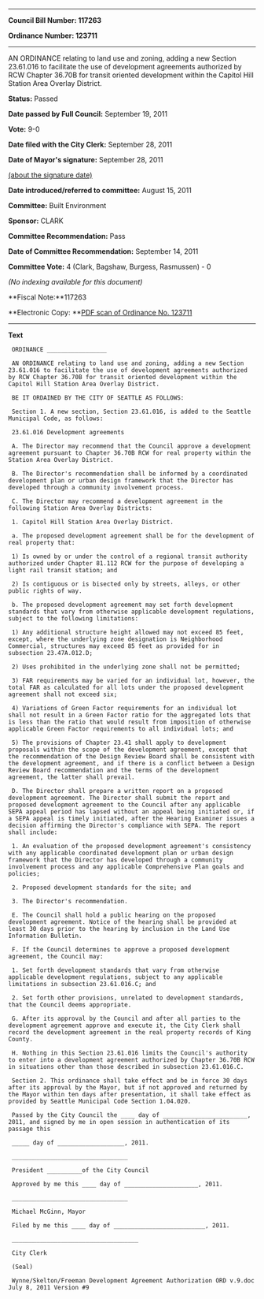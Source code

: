 

********

**Council Bill Number: 117263**
   
**Ordinance Number: 123711**
********

 AN ORDINANCE relating to land use and zoning, adding a new Section 23.61.016 to facilitate the use of development agreements authorized by RCW Chapter 36.70B for transit oriented development within the Capitol Hill Station Area Overlay District.

**Status:** Passed
   
**Date passed by Full Council:** September 19, 2011
   
**Vote:** 9-0
   
**Date filed with the City Clerk:** September 28, 2011
   
**Date of Mayor's signature:** September 28, 2011
   
[(about the signature date)](/~public/approvaldate.htm)
   
   
   
**Date introduced/referred to committee:** August 15, 2011
   
**Committee:** Built Environment
   
**Sponsor:** CLARK
   
**Committee Recommendation:** Pass
   
**Date of Committee Recommendation:** September 14, 2011
   
**Committee Vote:** 4 (Clark, Bagshaw, Burgess, Rasmussen) - 0
   
   
_(No indexing available for this document)_

**Fiscal Note:**117263

**Electronic Copy: **[PDF scan of Ordinance No. 123711](/~archives/Ordinances/Ord_123711.pdf)

********

**Text**
   
```
 ORDINANCE _________________

 AN ORDINANCE relating to land use and zoning, adding a new Section 23.61.016 to facilitate the use of development agreements authorized by RCW Chapter 36.70B for transit oriented development within the Capitol Hill Station Area Overlay District.

 BE IT ORDAINED BY THE CITY OF SEATTLE AS FOLLOWS:

 Section 1. A new section, Section 23.61.016, is added to the Seattle Municipal Code, as follows:

 23.61.016 Development agreements

 A. The Director may recommend that the Council approve a development agreement pursuant to Chapter 36.70B RCW for real property within the Station Area Overlay District.

 B. The Director's recommendation shall be informed by a coordinated development plan or urban design framework that the Director has developed through a community involvement process.

 C. The Director may recommend a development agreement in the following Station Area Overlay Districts:

 1. Capitol Hill Station Area Overlay District.

 a. The proposed development agreement shall be for the development of real property that:

 1) Is owned by or under the control of a regional transit authority authorized under Chapter 81.112 RCW for the purpose of developing a light rail transit station; and

 2) Is contiguous or is bisected only by streets, alleys, or other public rights of way.

 b. The proposed development agreement may set forth development standards that vary from otherwise applicable development regulations, subject to the following limitations:

 1) Any additional structure height allowed may not exceed 85 feet, except, where the underlying zone designation is Neighborhood Commercial, structures may exceed 85 feet as provided for in subsection 23.47A.012.D;

 2) Uses prohibited in the underlying zone shall not be permitted;

 3) FAR requirements may be varied for an individual lot, however, the total FAR as calculated for all lots under the proposed development agreement shall not exceed six;

 4) Variations of Green Factor requirements for an individual lot shall not result in a Green Factor ratio for the aggregated lots that is less than the ratio that would result from imposition of otherwise applicable Green Factor requirements to all individual lots; and

 5) The provisions of Chapter 23.41 shall apply to development proposals within the scope of the development agreement, except that the recommendation of the Design Review Board shall be consistent with the development agreement, and if there is a conflict between a Design Review Board recommendation and the terms of the development agreement, the latter shall prevail.

 D. The Director shall prepare a written report on a proposed development agreement. The Director shall submit the report and proposed development agreement to the Council after any applicable SEPA appeal period has lapsed without an appeal being initiated or, if a SEPA appeal is timely initiated, after the Hearing Examiner issues a decision affirming the Director's compliance with SEPA. The report shall include:

 1. An evaluation of the proposed development agreement's consistency with any applicable coordinated development plan or urban design framework that the Director has developed through a community involvement process and any applicable Comprehensive Plan goals and policies;

 2. Proposed development standards for the site; and

 3. The Director's recommendation.

 E. The Council shall hold a public hearing on the proposed development agreement. Notice of the hearing shall be provided at least 30 days prior to the hearing by inclusion in the Land Use Information Bulletin.

 F. If the Council determines to approve a proposed development agreement, the Council may:

 1. Set forth development standards that vary from otherwise applicable development regulations, subject to any applicable limitations in subsection 23.61.016.C; and

 2. Set forth other provisions, unrelated to development standards, that the Council deems appropriate.

 G. After its approval by the Council and after all parties to the development agreement approve and execute it, the City Clerk shall record the development agreement in the real property records of King County.

 H. Nothing in this Section 23.61.016 limits the Council's authority to enter into a development agreement authorized by Chapter 36.70B RCW in situations other than those described in subsection 23.61.016.C.

 Section 2. This ordinance shall take effect and be in force 30 days after its approval by the Mayor, but if not approved and returned by the Mayor within ten days after presentation, it shall take effect as provided by Seattle Municipal Code Section 1.04.020.

 Passed by the City Council the ____ day of ________________________, 2011, and signed by me in open session in authentication of its passage this

 _____ day of ___________________, 2011.

 _________________________________

 President __________of the City Council

 Approved by me this ____ day of _____________________, 2011.

 _________________________________

 Michael McGinn, Mayor

 Filed by me this ____ day of __________________________, 2011.

 ____________________________________

 City Clerk

 (Seal)

 Wynne/Skelton/Freeman Development Agreement Authorization ORD v.9.doc July 8, 2011 Version #9

```

